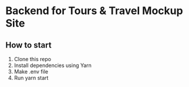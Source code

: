 # Backend for Tours & Travel Mockup Site

## How to start

1. Clone this repo
2. Install dependencies using Yarn
3. Make .env file
4. Run yarn start
